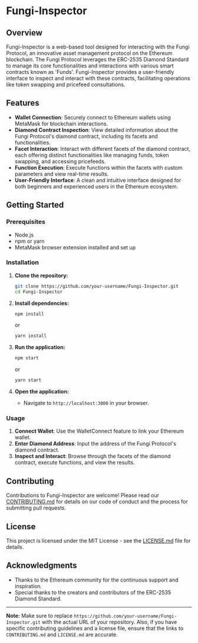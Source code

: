 # Fungi-Inspector

## Overview
Fungi-Inspector is a web-based tool designed for interacting with the Fungi Protocol, an innovative asset management protocol on the Ethereum blockchain. The Fungi Protocol leverages the ERC-2535 Diamond Standard to manage its core functionalities and interactions with various smart contracts known as 'Funds'. Fungi-Inspector provides a user-friendly interface to inspect and interact with these contracts, facilitating operations like token swapping and pricefeed consultations.

## Features

- **Wallet Connection**: Securely connect to Ethereum wallets using MetaMask for blockchain interactions.
- **Diamond Contract Inspection**: View detailed information about the Fungi Protocol's diamond contract, including its facets and functionalities.
- **Facet Interaction**: Interact with different facets of the diamond contract, each offering distinct functionalities like managing funds, token swapping, and accessing pricefeeds.
- **Function Execution**: Execute functions within the facets with custom parameters and view real-time results.
- **User-Friendly Interface**: A clean and intuitive interface designed for both beginners and experienced users in the Ethereum ecosystem.

## Getting Started

### Prerequisites
- Node.js
- npm or yarn
- MetaMask browser extension installed and set up

### Installation

1. **Clone the repository:**
   ```bash
   git clone https://github.com/your-username/Fungi-Inspector.git
   cd Fungi-Inspector
   ```

2. **Install dependencies:**
   ```bash
   npm install
   ```
   or
   ```bash
   yarn install
   ```

3. **Run the application:**
   ```bash
   npm start
   ```
   or
   ```bash
   yarn start
   ```

4. **Open the application:**
   - Navigate to `http://localhost:3000` in your browser.

### Usage

1. **Connect Wallet**: Use the WalletConnect feature to link your Ethereum wallet.
2. **Enter Diamond Address**: Input the address of the Fungi Protocol's diamond contract.
3. **Inspect and Interact**: Browse through the facets of the diamond contract, execute functions, and view the results.

## Contributing

Contributions to Fungi-Inspector are welcome! Please read our [CONTRIBUTING.md](CONTRIBUTING.md) for details on our code of conduct and the process for submitting pull requests.

## License

This project is licensed under the MIT License - see the [LICENSE.md](LICENSE.md) file for details.

## Acknowledgments

- Thanks to the Ethereum community for the continuous support and inspiration.
- Special thanks to the creators and contributors of the ERC-2535 Diamond Standard.

---

**Note:** Make sure to replace `https://github.com/your-username/Fungi-Inspector.git` with the actual URL of your repository. Also, if you have specific contributing guidelines and a license file, ensure that the links to `CONTRIBUTING.md` and `LICENSE.md` are accurate.